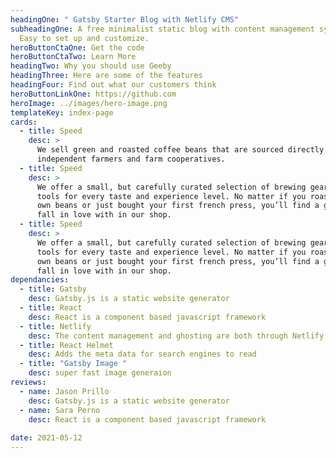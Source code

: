```yaml
---
headingOne: " Gatsby Starter Blog with Netlify CMS"
subheadingOne: A free minimalist static blog with content management system.
  Easy to set up and customize.
heroButtonCtaOne: Get the code
heroButtonCtaTwo: Learn More
headingTwo: Why you should use Geeby
headingThree: Here are some of the features
headingFour: Find out what our customers think
heroButtonLinkOne: https://github.com
heroImage: ../images/hero-image.png
templateKey: index-page
cards:
  - title: Speed
    desc: >
      We sell green and roasted coffee beans that are sourced directly from
      independent farmers and farm cooperatives. 
  - title: Speed
    desc: >
      We offer a small, but carefully curated selection of brewing gear and
      tools for every taste and experience level. No matter if you roast your
      own beans or just bought your first french press, you’ll find a gadget to
      fall in love with in our shop. 
  - title: Speed
    desc: >
      We offer a small, but carefully curated selection of brewing gear and
      tools for every taste and experience level. No matter if you roast your
      own beans or just bought your first french press, you’ll find a gadget to
      fall in love with in our shop. 
dependancies:
  - title: Gatsby
    desc: Gatsby.js is a static website generator
  - title: React
    desc: React is a component based javascript framework
  - title: Netlify
    desc: The content management and ghosting are both through Netlify for free.
  - title: React Helmet
    desc: Adds the meta data for search engines to read
  - title: "Gatsby Image "
    desc: super fast image generaion
reviews:
  - name: Jason Prillo
    desc: Gatsby.js is a static website generator
  - name: Sara Perno
    desc: React is a component based javascript framework
  
date: 2021-05-12
---
```

